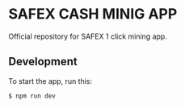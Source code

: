 # SAFEX CASH MINIG APP

Official repository for SAFEX 1 click mining app.

## Development

To start the app, run this:

```
$ npm run dev
```